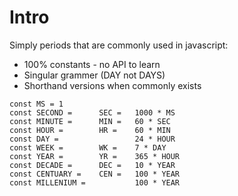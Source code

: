 # Intro

Simply periods that are commonly used in javascript:
 - 100% constants - no API to learn
 - Singular grammer (DAY not DAYS)
 - Shorthand versions when commonly exists

```
const MS = 1
const SECOND =      SEC =   1000 * MS
const MINUTE =      MIN =   60 * SEC
const HOUR =        HR =    60 * MIN
const DAY =                 24 * HOUR
const WEEK =        WK =    7 * DAY
const YEAR =        YR =    365 * HOUR
const DECADE =      DEC =   10 * YEAR
const CENTUARY =    CEN =   100 * YEAR
const MILLENIUM =           100 * YEAR
```
